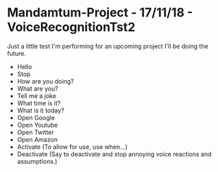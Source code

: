 # Mandamtum-Project - 17/11/18 - VoiceRecognitionTst2
Just a little test I'm performing for an upcoming project I'll be doing the future.
* Hello
* Stop
* How are you doing?
* What are you?
* Tell me a joke
* What time is it?
* What is it today?
* Open Google
* Open Youtube
* Open Twitter
* Open Amazon
* Activate (To allow for use, use when...)
* Deactivate (Say to deactivate and stop annoying voice reactions and assumptions.)



